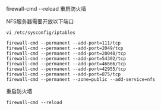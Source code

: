 firewall-cmd --reload 重启防火墙

NFS服务器需要开放以下端口
``` shell
vi /etc/sysconfig/iptables

firewall-cmd --permanent --add-port=111/tcp
firewall-cmd --permanent --add-port=2049/tcp
firewall-cmd --permanent --add-port=20048/tcp
firewall-cmd --permanent --add-port=54302/tcp
firewall-cmd --permanent --add-port=46666/tcp
firewall-cmd --permanent --add-port=42955/tcp
firewall-cmd --permanent --add-port=875/tcp
firewall-cmd --permanent --zone=public --add-service=nfs
```
重启防火墙
``` shell
firewall-cmd --reload
```